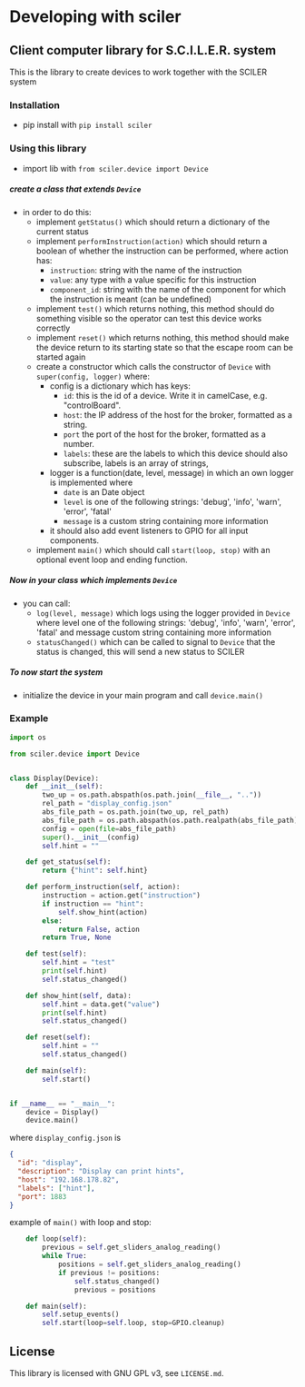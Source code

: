# Developing with sciler 

## Client computer library for S.C.I.L.E.R. system
This is the library to create devices to work together with the SCILER system 

### Installation
- pip install with ```pip install sciler```

### Using this library
- import lib with `from sciler.device import Device`
##### create a class that extends `Device`
- in order to do this:
    - implement `getStatus()` which should return a dictionary of the current status
    - implement `performInstruction(action)` which should return a boolean of whether the instruction can be performed, where action has:
        - `instruction`: string with the name of the instruction
        - `value`: any type with a value specific for this instruction
        - `component_id`: string with the name of the component for which the instruction is meant (can be undefined) 
    - implement `test()` which returns nothing, this method should do something visible so the operator can test this device works correctly
    - implement `reset()` which returns nothing, this method should make the device return to its starting state so that the escape room can be started again
    - create a constructor which calls the constructor of `Device` with `super(config, logger)` where:
        - config is a dictionary which has keys:
            - `id`: this is the id of a device. Write it in camelCase, e.g. "controlBoard".
            - `host`: the IP address of the host for the broker, formatted as a string.
            - `port` the port of the host for the broker, formatted as a number.
            - `labels`: these are the labels to which this device should also subscribe, labels is an array of strings, 
        - logger is a function(date, level, message) in which an own logger is implemented where
             - `date` is an Date object
             - `level` is one of the following strings: 'debug', 'info', 'warn', 'error', 'fatal'
             - `message` is a custom string containing more information
        - it should also add event listeners to GPIO for all input components.
    - implement `main()` which should call `start(loop, stop)` with an optional event loop and ending function.  
##### Now in your class which implements `Device` 
- you can call:
    - `log(level, message)` which logs using the logger provided in `Device` where level one of the following strings: 'debug', 'info', 'warn', 'error', 'fatal' and message custom string containing more information
    -  `statusChanged()` which can be called to signal to `Device` that the status is changed, this will send a new status to SCILER
##### To now start the system
 - initialize the device in your main program and call `device.main() `

### Example
```python
import os

from sciler.device import Device


class Display(Device):
    def __init__(self):
        two_up = os.path.abspath(os.path.join(__file__, ".."))
        rel_path = "display_config.json"
        abs_file_path = os.path.join(two_up, rel_path)
        abs_file_path = os.path.abspath(os.path.realpath(abs_file_path))
        config = open(file=abs_file_path)
        super().__init__(config)
        self.hint = ""

    def get_status(self):
        return {"hint": self.hint}

    def perform_instruction(self, action):
        instruction = action.get("instruction")
        if instruction == "hint":
            self.show_hint(action)
        else:
            return False, action
        return True, None

    def test(self):
        self.hint = "test"
        print(self.hint)
        self.status_changed()

    def show_hint(self, data):
        self.hint = data.get("value")
        print(self.hint)
        self.status_changed()

    def reset(self):
        self.hint = ""
        self.status_changed()

    def main(self):
        self.start()


if __name__ == "__main__":
    device = Display()
    device.main()
```
where `display_config.json` is
```json
{
  "id": "display",
  "description": "Display can print hints",
  "host": "192.168.178.82",
  "labels": ["hint"],
  "port": 1883
}
```
example of `main()` with loop and stop:
```python
    def loop(self):
        previous = self.get_sliders_analog_reading()
        while True:
            positions = self.get_sliders_analog_reading()
            if previous != positions:
                self.status_changed()
                previous = positions

    def main(self):
        self.setup_events()
        self.start(loop=self.loop, stop=GPIO.cleanup)
```

## License
This library is licensed with GNU GPL v3, see `LICENSE.md`.
